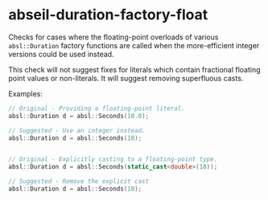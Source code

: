 # abseil-duration-factory-float

Checks for cases where the floating-point overloads of various
`absl::Duration` factory functions are called when the more-efficient
integer versions could be used instead.

This check will not suggest fixes for literals which contain fractional
floating point values or non-literals. It will suggest removing
superfluous casts.

Examples:

```c++
// Original - Providing a floating-point literal.
absl::Duration d = absl::Seconds(10.0);

// Suggested - Use an integer instead.
absl::Duration d = absl::Seconds(10);


// Original - Explicitly casting to a floating-point type.
absl::Duration d = absl::Seconds(static_cast<double>(10));

// Suggested - Remove the explicit cast
absl::Duration d = absl::Seconds(10);
```
